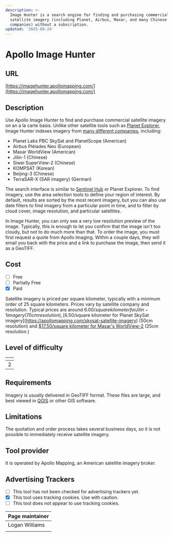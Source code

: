 ```yaml
---
description: >-
  Image Hunter is a search engine for finding and purchasing commercial
  satellite imagery (including Planet, Airbus, Maxar, and many Chinese satellite
  companies) without a subscription.
updated: '2025-09-24'
---
```


# Apollo Image Hunter

## URL

[https://imagehunter.apollomapping.com/](https://imagehunter.apollomapping.com/)

## Description

Use Apollo Image Hunter to find and purchase commercial satellite imagery on an a la carte basis. Unlike other satellite tools such as [Planet Explorer](https://bellingcat.gitbook.io/toolkit/more/all-tools/planet-labs), Image Hunter indexes imagery from [many different companies](https://apollomapping.com/imagery/high-resolution-imagery), including:

* Planet Labs PBC SkySat and PlanetScope (American)
* Airbus Pléiades Neo (European)
* Maxar WorldView (American)
* Jilin-1 (Chinese)
* Siwei SuperView-2 (Chinese)
* KOMPSAT (Korean)
* Beijing-3 (Chinese)
* TerraSAR-X (SAR imagery) (German)

The search interface is similar to [Sentinel Hub](https://bellingcat.gitbook.io/toolkit/more/all-tools/sentinal-hub-playground) or Planet Explorer. To find imagery, use the area selection tools to define your region of interest. By default, results are sorted by the most recent imagery, but you can also use date filters to find imagery from a particular point in time, and to filter by cloud cover, image resolution, and particular satellites.

In Image Hunter, you can only see a very low resolution preview of the image. Typically, this is enough to let you confirm that the image isn't too cloudy, but not to do much more than that. To order the image, you must first request a quote from Apollo Imaging. Within a couple days, they will email you back with the price and a link to purchase the image, then send it as a GeoTIFF.

## Cost

* [ ] Free
* [ ] Partially Free
* [x] Paid

Satellite imagery is priced per square kilometer, typically with a minimum order of 25 square kilometers. Prices vary by satellite company and resolution. Typical prices are around $6.00/square kilometer for Jilin-1 imagery (70cm resolution), [$6.50/square kilometer for Planet SkySat imagery](https://apollomapping.com/skysat-satellite-imagery) (50cm resolution) and [$17.50/square kilometer for Maxar's WorldView-2](https://apollomapping.com/worldview-2-satellite-imagery) (25cm resolution.)

## Level of difficulty

<table><thead><tr><th data-type="rating" data-max="5"></th></tr></thead><tbody><tr><td>2</td></tr></tbody></table>

## Requirements

Imagery is usually delivered in GeoTIFF format. These files are large, and best viewed in [QGIS](https://bellingcat.gitbook.io/toolkit/more/all-tools/qgis) or other GIS software.

## Limitations

The quotation and order process takes several business days, so it is not possible to immediately receive satellite imagery.

## Tool provider

It is operated by Apollo Mapping, an American satellite imagery broker.

## Advertising Trackers

* [ ] This tool has not been checked for advertising trackers yet.
* [x] This tool uses tracking cookies. Use with caution.
* [ ] This tool does not appear to use tracking cookies.

| Page maintainer |
| --------------- |
| Logan Williams  |
|                 |
